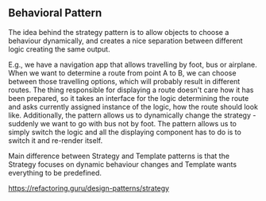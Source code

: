 ## Behavioral Pattern

The idea behind the strategy pattern is to allow objects to choose a behaviour dynamically, and creates a nice
separation between different logic creating the same output.

E.g., we have a navigation app that allows travelling by foot, bus or airplane. When we want to determine a route from
point A to B, we can choose between those travelling options, which will probably result in different routes. The thing
responsible for displaying a route doesn't care how it has been prepared, so it takes an interface for the logic
determining the route and asks currently assigned instance of the logic, how the route should look like. Additionally,
the pattern allows us to dynamically change the strategy - suddenly we want to go with bus not by foot. The pattern
allows us to simply switch the logic and all the displaying component has to do is to switch it and re-render itself.

Main difference between Strategy and Template patterns is that the Strategy focuses on dynamic behaviour changes and
Template wants everything to be predefined.

https://refactoring.guru/design-patterns/strategy